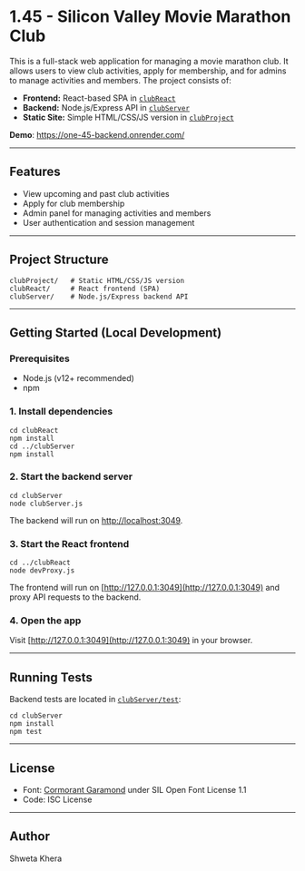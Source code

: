 # 1.45 - Silicon Valley Movie Marathon Club

This is a full-stack web application for managing a movie marathon club. It allows users to view club activities, apply for membership, and for admins to manage activities and members. The project consists of:

- **Frontend:** React-based SPA in [`clubReact`](clubReact)
- **Backend:** Node.js/Express API in [`clubServer`](clubServer)
- **Static Site:** Simple HTML/CSS/JS version in [`clubProject`](clubProject)

**Demo**: https://one-45-backend.onrender.com/

---

## Features

- View upcoming and past club activities
- Apply for club membership
- Admin panel for managing activities and members
- User authentication and session management

---

## Project Structure

```
clubProject/   # Static HTML/CSS/JS version
clubReact/     # React frontend (SPA)
clubServer/    # Node.js/Express backend API
```

---

## Getting Started (Local Development)

### Prerequisites

- Node.js (v12+ recommended)
- npm

### 1. Install dependencies

```
cd clubReact
npm install
cd ../clubServer
npm install
```

### 2. Start the backend server

```
cd clubServer
node clubServer.js
```
The backend will run on [http://localhost:3049](http://localhost:3049).

### 3. Start the React frontend

```
cd ../clubReact
node devProxy.js
```
The frontend will run on [http://127.0.0.1:3049](http://127.0.0.1:3049) and proxy API requests to the backend.

### 4. Open the app

Visit [http://127.0.0.1:3049](http://127.0.0.1:3049) in your browser.

---

## Running Tests

Backend tests are located in [`clubServer/test`](clubServer/test):

```
cd clubServer
npm install
npm test
```

---


## License

- Font: [Cormorant Garamond](https://github.com/CatharsisFonts/Cormorant) under SIL Open Font License 1.1
- Code: ISC License

---

## Author

Shweta Khera
